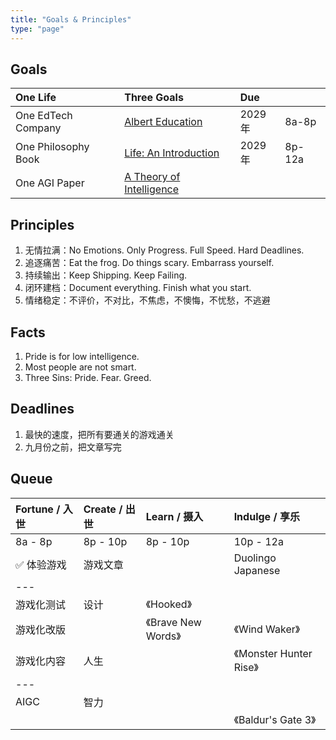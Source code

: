 ```yaml
---
title: "Goals & Principles"
type: "page"
---
```


## Goals

| One Life               | Three Goals                                   | Due     |             |
|:-----------------------|:----------------------------------------------|:--------|:------------|
| One EdTech Company     |  [Albert Education](./edu)                     | 2029年  | 8a-8p       |
| One Philosophy Book    |  [Life: An Introduction](./life)               | 2029年  | 8p-12a      |
| One AGI Paper           |  [A Theory of Intelligence](./ai)             |         |             |

## Principles

1. 无情拉满：No Emotions. Only Progress. Full Speed. Hard Deadlines.
1. 追逐痛苦：Eat the frog. Do things scary. Embarrass yourself.
1. 持续输出：Keep Shipping. Keep Failing.
1. 闭环建档：Document everything. Finish what you start.
1. 情绪稳定：不评价，不对比，不焦虑，不懊悔，不忧愁，不逃避

## Facts

1. Pride is for low intelligence.
1. Most people are not smart.
1. Three Sins: Pride. Fear. Greed.

## Deadlines

1. 最快的速度，把所有要通关的游戏通关
1. 九月份之前，把文章写完

## Queue

| Fortune / 入世   | Create / 出世   | Learn / 摄入              | Indulge / 享乐  |
|:------------|:-------------------|:--------------------------|:-------------------------|
| 8a - 8p     | 8p - 10p           | 8p - 10p                  | 10p - 12a                |
| ✅ 体验游戏  |  游戏文章           |                           |  Duolingo Japanese       |
| ---         |                    |                           |                           |
| 游戏化测试   |  设计              | 《Hooked》                 |                          |
| 游戏化改版   |                   | 《Brave New Words》        | 《Wind Waker》            |
| 游戏化内容   | 人生               |                           | 《Monster Hunter Rise》   |
| ---         |                    |                           |                           |
| AIGC        |  智力              |                           |                           |
|             |                    |                           | 《Baldur's Gate 3》       |